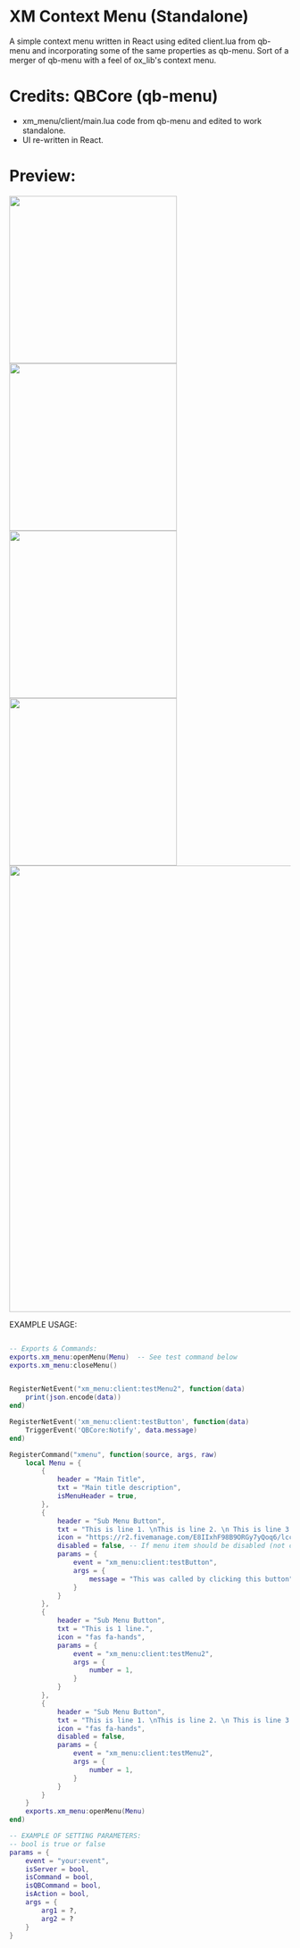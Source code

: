 # XM Context Menu (Standalone)
A simple context menu written in React using edited client.lua from qb-menu and incorporating some of the same properties as qb-menu. Sort of a merger of qb-menu with a feel of ox_lib's context menu.

# Credits: QBCore (qb-menu)
- xm_menu/client/main.lua code from qb-menu and edited to work standalone.
- UI re-written in React.

# Preview:
<img src='https://r2.fivemanage.com/images/r365d_3zQhpDwMdrJm.png' width='300'>
<img src='https://r2.fivemanage.com/images/r365d_mrJpK18niXes.png' width='300'>
<img src='https://r2.fivemanage.com/images/r365d_Ui1G5aImlc4k.png' width='300'>
<img src='https://r2.fivemanage.com/images/r365d_p9urrEeY9w2h.png' width='300'>
<img src='https://r2.fivemanage.com/images/r365d_zG3tvvRKPAIc.png' width='800'>


EXAMPLE USAGE:

```lua

-- Exports & Commands:
exports.xm_menu:openMenu(Menu)  -- See test command below
exports.xm_menu:closeMenu()


RegisterNetEvent("xm_menu:client:testMenu2", function(data)
    print(json.encode(data))
end)

RegisterNetEvent('xm_menu:client:testButton', function(data)
    TriggerEvent('QBCore:Notify', data.message)
end)

RegisterCommand("xmenu", function(source, args, raw)
    local Menu = {
        {
            header = "Main Title",
            txt = "Main title description",
            isMenuHeader = true,
        },
        {
            header = "Sub Menu Button",
            txt = "This is line 1. \nThis is line 2. \n This is line 3. \nThis is line 4. \nThis is line 5.",
            icon = "https://r2.fivemanage.com/E8IIxhF98B9ORGy7yQoq6/lccurrgoat.png", -- can be an image link or font awesome icon.
            disabled = false, -- If menu item should be disabled (not clickable / less opacity)
            params = {
                event = "xm_menu:client:testButton",
                args = {
                    message = "This was called by clicking this button"
                }
            }
        },
        {
            header = "Sub Menu Button",
            txt = "This is 1 line.",
            icon = "fas fa-hands",
            params = {
                event = "xm_menu:client:testMenu2",
                args = {
                    number = 1,
                }
            }
        },
        {
            header = "Sub Menu Button",
            txt = "This is line 1. \nThis is line 2. \n This is line 3. \nThis is line 4. \nThis is line 5.",
            icon = "fas fa-hands",
            disabled = false,
            params = {
                event = "xm_menu:client:testMenu2",
                args = {
                    number = 1,
                }
            }
        }       
    }
    exports.xm_menu:openMenu(Menu)
end)

-- EXAMPLE OF SETTING PARAMETERS:
-- bool is true or false
params = {
    event = "your:event",
    isServer = bool,
    isCommand = bool,
    isQBCommand = bool,
    isAction = bool,
    args = {
        arg1 = ?,
        arg2 = ?
    }
}
```
